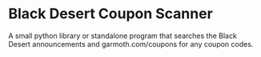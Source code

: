 # Black Desert Coupon Scanner

A small python library or standalone program that searches the Black Desert announcements and garmoth.com/coupons for any coupon codes.
